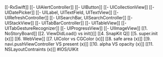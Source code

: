[[-RxSwift]]
[[- UIAlertController]]
[[- UIButton]]
[[- UICollectionView]]
[[- UIDatePicker]]
[[- UILabel, UITextField, UITextView]]
[[- UIRefreshController]]
[[- UISearchBar, UISearchController]]
[[- UIStackView]]
[[- UITabBarController]]
[[- UITableView]]
[[- UITabGestureRecognizer]]
[[- UIProgressView]]
[[- UIImageView]]
[[1. NoStoryBoard]]
[[2. ViewDidLoad() vs init()]]
[[4. SnapKit Q]]
[[5. super.init (x)]]
[[6. WebView]]
[[7. UIColor vs CGColor (x)]]
[[8. safe area (x)]]
[[9. navi.pushViewController VS present (x)]]
[[10. alpha VS opacity (x)]]
[[11. NSLayoutContraints (x)]]
#IOS/UIKit 
